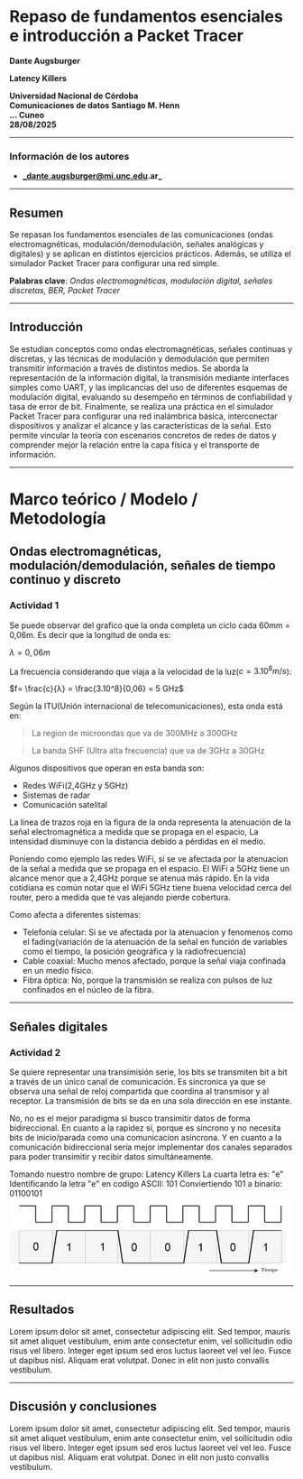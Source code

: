 # Repaso de fundamentos esenciales e introducción a Packet Tracer

**Dante Augsburger**   

**Latency Killers** 

**Universidad Nacional de Córdoba**  
**Comunicaciones de datos**
**Santiago M. Henn**  
**... Cuneo**  
**28/08/2025**

---

### Información de los autores
 
- **_dante.augsburger@mi.unc.edu.ar_**

---

## Resumen

Se repasan los fundamentos esenciales de las comunicaciones (ondas electromagnéticas, modulación/demodulación, señales analógicas y digitales) y se aplican en distintos ejercicios prácticos. Además, se utiliza el simulador Packet Tracer para configurar una red simple.

**Palabras clave**: _Ondas electromagnéticas, modulación digital, señales discretas, BER, Packet Tracer_

---

## Introducción

Se estudian conceptos como ondas electromagnéticas, señales continuas y discretas, y las técnicas de modulación y demodulación que permiten transmitir información a través de distintos medios.
Se aborda la representación de la información digital, la transmisión mediante interfaces simples como UART, y las implicancias del uso de diferentes esquemas de modulación digital, evaluando su desempeño en términos de confiabilidad y tasa de error de bit.
Finalmente, se realiza una práctica en el simulador Packet Tracer para configurar una red inalámbrica básica, interconectar dispositivos y analizar el alcance y las características de la señal. Esto permite vincular la teoría con escenarios concretos de redes de datos y comprender mejor la relación entre la capa física y el transporte de información.

---

# Marco teórico / Modelo / Metodología

## Ondas electromagnéticas, modulación/demodulación, señales de tiempo continuo y discreto



### Actividad 1

Se puede observar del grafico que la onda completa un ciclo cada 60mm = 0,06m. Es decir que la longitud de onda es:

$λ=0,06m$

La frecuencia considerando que viaja a la velocidad de la luz($c=3.10^8 m/s$):

$f= \frac{c}{λ} = \frac{3.10^8}{0,06} = 5 GHz$

Según la ITU(Unión internacional de telecomunicaciones), esta onda está en:
> La region de microondas que va de 300MHz a 300GHz

> La banda SHF (Ultra alta frecuencia) que va de 3GHz a 30GHz

Algunos dispositivos que operan en esta banda son:
- Redes WiFi(2,4GHz y 5GHz)
- Sistemas de radar
- Comunicación satelital

La línea de trazos roja en la figura de la onda representa la atenuación de la señal electromagnética a medida que se propaga en el espacio, La intensidad disminuye con la distancia debido a pérdidas en el medio.

Poniendo como ejemplo las redes WiFi, sí se ve afectada por la atenuacion de la señal a medida que se propaga en el espacio. El WiFi a 5GHz tiene un alcance menor que a 2,4GHz porque se atenua más rápido. En la vida cotidiana es común notar que el WiFi 5GHz tiene buena velocidad cerca del router, pero a medida que te vas alejando pierde cobertura.

Como afecta a diferentes sistemas:
- Telefonía celular: Sí se ve afectada por la atenuacion y fenomenos como el fading(variación de la atenuación de la señal en función de variables como el tiempo, la posición geográfica y la radiofrecuencia)
- Cable coaxial: Mucho menos afectado, porque la señal viaja confinada en un medio físico.
- Fibra óptica: No, porque la transmisión se realiza con pulsos de luz confinados en el núcleo de la fibra.

---

## Señales digitales

### Actividad 2

Se quiere representar una transimisión serie, los bits se transmiten bit a bit a través de un único canal de comunicación. Es síncronica ya que se observa una señal de reloj compartida que coordina al transmisor y al receptor. La transmisión de bits se da en una sola dirección en ese instante.

No, no es el mejor paradigma si busco transimitir datos de forma bidireccional. En cuanto a la rapidez sí, porque es síncrono y no necesita bits de inicio/parada como una comunicacion asíncrona. Y en cuanto a la comunicación bidireccional sería mejor implementar dos canales separados para poder transimitir y recibir datos simultáneamente.

Tomando nuestro nombre de grupo: Latency Killers
La cuarta letra es: "e"
Identificando la letra "e" en codigo ASCII: 101
Conviertiendo 101 a binario: 01100101
![Grafico](grafico.png)

---

## Resultados

Lorem ipsum dolor sit amet, consectetur adipiscing elit. Sed tempor, mauris sit amet aliquet vestibulum, enim ante consectetur enim, vel sollicitudin odio risus vel libero. Integer eget ipsum sed eros luctus laoreet vel vel leo. Fusce ut dapibus nisl. Aliquam erat volutpat. Donec in elit non justo convallis vestibulum.

---

## Discusión y conclusiones

Lorem ipsum dolor sit amet, consectetur adipiscing elit. Sed tempor, mauris sit amet aliquet vestibulum, enim ante consectetur enim, vel sollicitudin odio risus vel libero. Integer eget ipsum sed eros luctus laoreet vel vel leo. Fusce ut dapibus nisl. Aliquam erat volutpat. Donec in elit non justo convallis vestibulum.